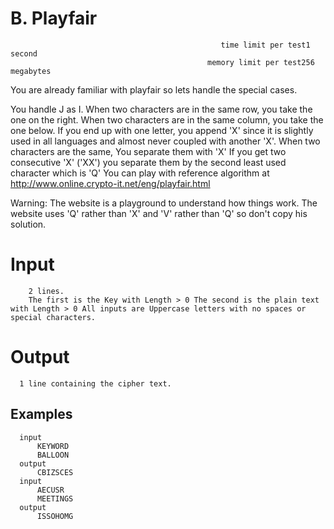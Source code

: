 # B. Playfair
                                                   time limit per test1 second
                                                memory limit per test256 megabytes

You are already familiar with playfair so lets handle the special cases.

You handle J as I.
When two characters are in the same row, you take the one on the right.
When two characters are in the same column, you take the one below.
If you end up with one letter, you append 'X' since it is slightly used in all languages and almost never coupled with another 'X'.
When two characters are the same, You separate them with 'X'
If you get two consecutive 'X' ('XX') you separate them by the second least used character which is 'Q'
You can play with reference algorithm at http://www.online.crypto-it.net/eng/playfair.html

Warning: The website is a playground to understand how things work. The website uses 'Q' rather than 'X' and 'V' rather than 'Q' so don't copy his solution.

# Input
        2 lines. 
        The first is the Key with Length > 0 The second is the plain text with Length > 0 All inputs are Uppercase letters with no spaces or special characters.

# Output
      1 line containing the cipher text.

## Examples
      input
          KEYWORD
          BALLOON
      output
          CBIZSCES
      input
          AECUSR
          MEETINGS
      output
          ISSOHOMG
